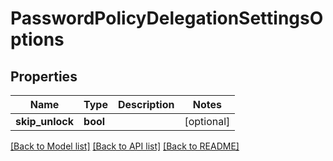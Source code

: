 # PasswordPolicyDelegationSettingsOptions

## Properties
Name | Type | Description | Notes
------------ | ------------- | ------------- | -------------
**skip_unlock** | **bool** |  | [optional] 

[[Back to Model list]](../README.md#documentation-for-models) [[Back to API list]](../README.md#documentation-for-api-endpoints) [[Back to README]](../README.md)


